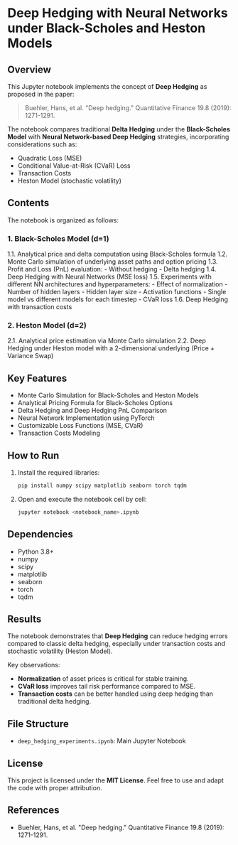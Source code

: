 # Deep Hedging with Neural Networks under Black-Scholes and Heston Models


## Overview
This Jupyter notebook implements the concept of **Deep Hedging** as proposed in the paper:

> Buehler, Hans, et al. "Deep hedging." Quantitative Finance 19.8 (2019): 1271-1291.

The notebook compares traditional **Delta Hedging** under the **Black-Scholes Model** with **Neural Network-based Deep Hedging** strategies, incorporating considerations such as:
- Quadratic Loss (MSE)
- Conditional Value-at-Risk (CVaR) Loss
- Transaction Costs
- Heston Model (stochastic volatility)

## Contents
The notebook is organized as follows:

### 1. Black-Scholes Model (d=1)
1.1. Analytical price and delta computation using Black-Scholes formula
1.2. Monte Carlo simulation of underlying asset paths and option pricing
1.3. Profit and Loss (PnL) evaluation:
    - Without hedging
    - Delta hedging
1.4. Deep Hedging with Neural Networks (MSE loss)
1.5. Experiments with different NN architectures and hyperparameters:
    - Effect of normalization
    - Number of hidden layers
    - Hidden layer size
    - Activation functions
    - Single model vs different models for each timestep
    - CVaR loss
1.6. Deep Hedging with transaction costs

### 2. Heston Model (d=2)
2.1. Analytical price estimation via Monte Carlo simulation
2.2. Deep Hedging under Heston model with a 2-dimensional underlying (Price + Variance Swap)

## Key Features
- Monte Carlo Simulation for Black-Scholes and Heston Models
- Analytical Pricing Formula for Black-Scholes Options
- Delta Hedging and Deep Hedging PnL Comparison
- Neural Network Implementation using PyTorch
- Customizable Loss Functions (MSE, CVaR)
- Transaction Costs Modeling

## How to Run
1. Install the required libraries:
    ```bash
    pip install numpy scipy matplotlib seaborn torch tqdm
    ```
2. Open and execute the notebook cell by cell:
    ```bash
    jupyter notebook <notebook_name>.ipynb
    ```

## Dependencies
- Python 3.8+
- numpy
- scipy
- matplotlib
- seaborn
- torch
- tqdm

## Results
The notebook demonstrates that **Deep Hedging** can reduce hedging errors compared to classic delta hedging, especially under transaction costs and stochastic volatility (Heston Model).

Key observations:
- **Normalization** of asset prices is critical for stable training.
- **CVaR loss** improves tail risk performance compared to MSE.
- **Transaction costs** can be better handled using deep hedging than traditional delta hedging.

## File Structure
- `deep_hedging_experiments.ipynb`: Main Jupyter Notebook

## License
This project is licensed under the **MIT License**. Feel free to use and adapt the code with proper attribution.

## References
- Buehler, Hans, et al. "Deep hedging." Quantitative Finance 19.8 (2019): 1271-1291.

